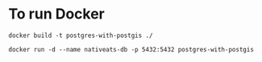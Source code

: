 # To run Docker
`docker build -t postgres-with-postgis ./`

`docker run -d --name nativeats-db -p 5432:5432 postgres-with-postgis`

